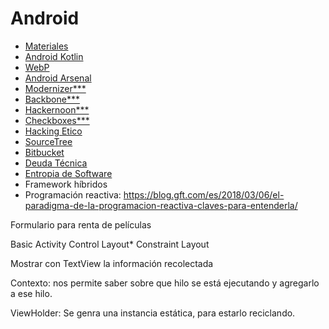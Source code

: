 # Android

* [Materiales](https://drive.google.com/drive/folders/1h8YT4ZpX4ijCbsbQ_L02GjzIW8om4J7s)
* [Android Kotlin](https://developer.android.com/kotlin)
* [WebP](https://developers.google.com/speed/webp/)
* [Android Arsenal](https://android-arsenal.com/)
* [Modernizer***](https://modernizr.com/)
* [Backbone***](https://backbonejs.org/#Getting-started)
* [Hackernoon***](https://hackernoon.com/)
* [Checkboxes***](https://www.sitepoint.com/save-multiple-checkbox-values-database-rails/)
* [Hacking Etico](https://backtrackacademy.com/cursos/gratis)
* [SourceTree](https://www.sourcetreeapp.com/)
* [Bitbucket](https://bitbucket.org/)
* [Deuda Técnica](https://en.wikipedia.org/wiki/Technical_debt)
* [Entropia de Software](https://es.wikipedia.org/wiki/Entrop%C3%ADa_del_software)
* Framework híbridos
* Programación reactiva: https://blog.gft.com/es/2018/03/06/el-paradigma-de-la-programacion-reactiva-claves-para-entenderla/

Formulario para renta de películas

Basic Activity
Control Layout*
Constraint Layout

Mostrar con TextView la información recolectada


Contexto: nos permite saber sobre que hilo se está ejecutando y agregarlo a ese hilo.

ViewHolder: Se genra una instancia estática, para estarlo reciclando.
